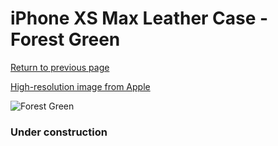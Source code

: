 # iPhone XS Max Leather Case - Forest Green

[Return to previous page](/iphone_x)

[High-resolution image from Apple](https://store.storeimages.cdn-apple.com/8756/as-images.apple.com/is/MTEV2?wid=4500&hei=4500&fmt=png)

<div style="width: 384px"><img src="/everyphone/MTEV2.png" alt="Forest Green"></div>

### Under construction
